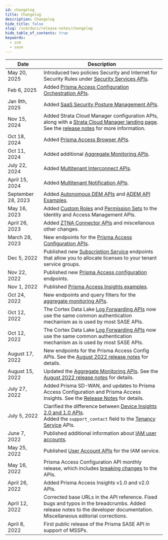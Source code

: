 ```yaml
---
id: changelog
title: Changelog
description: Changelog
hide_title: false
slug: /scm/docs/release-notes/changelog
hide_table_of_contents: true
keywords:
  - scm
  - sase
---
```


| Date            | Description                                                                                                                                                                           |
| --------------- | ------------------------------------------------------------------------------------------------------------------------------------------------------------------------------------- |
| May 20, 2025     | Introduced two policies Security and Internet for Security Rules under [Security Services APIs](/scm/api/config/sase/security/security-api/).
| Feb 6, 2025     | Added [Prisma Access Configuration Orchestration APIs](/sase/api/introduction/). |
| Jan 9th, 2025  | Added [SaaS Security Posture Management APIs](/sase/api/sspm/).
| Nov 15, 2024  | Added Strata Cloud Manager configuration APIs, along with a [Strata Cloud Manager landing page](/strata-cloud-manager/). See the [release notes](/scm/docs/release-notes/november2024) for more information. |
| Oct 18, 2024  | Added [Prisma Access Browser APIs](/access/api/browser-mgmt/).                                       |
| Oct 11, 2024  | Added additional [Aggregate Monitoring APIs](/sase/api/mt-monitor/).                                                                                                                    |
| July 22, 2024  | Added [Multitenant Interconnect APIs](/sase/api/mt-interconnect/).                                                                                                                     |
| April 15, 2024  | Added [Multitenant Notification APIs](/sase/api/mt-notifications/).                                                      |
| September 28, 2023    | Added [Autonomous DEM APIs](/access/docs/adem) and [ADEM API Examples](/access/docs/adem/examples/application-performance/mu-experience-score-for-an-app/). |
| May 16, 2023    | Added [Custom Roles](/sase/api/iam/custom-roles/) and [Permission Sets](/sase/api/iam/permission-sets/) to the Identity and Access Management APIs. |
| April 26, 2023  | Added [ZTNA Connector APIs](/sase/docs/release-notes/release-notes/#april-2023) and miscellanous other changes.   |
| March 28, 2023  | New endpoints for the [Prisma Access Configuration APIs](/sase/docs/release-notes/release-notes/#march-2023).  |
| Dec 5, 2022     | Published new [Subscription Service](/sase/api/subscription/) endpoints that allow you to allocate licenses to your tenant service groups.  |
| Nov 22, 2022    | Published new [Prisma Access configuration](/sase/docs/release-notes/release-notes/#november-2022) endpoints.          |
| Nov 1, 2022     | Published [Prisma Access Insights examples](/access/docs/insights/examples/).              |
| Oct 24, 2022    | New endpoints and query filters for the [aggregate monitoring APIs](/sase/docs/release-notes/release-notes/#late-august-2022).       |
| Oct 12, 2022    | The Cortex Data Lake [Log Forwarding APIs](/cdl/docs/log-forwarding/) now use the same common authentication mechanism as is used by most SASE APIs. |
| Oct 12, 2022    | The Cortex Data Lake [Log Forwarding APIs](/cdl/docs/log-forwarding/) now use the same common authentication mechanism as is used by most SASE APIs.|
| August 17, 2022 | New endpoints for the Prisma Access Config APIs. See the [August 2022 release notes](/sase/docs/release-notes/release-notes#august-2022) for details.|
| August 15, 2022 | Updated the [Aggregate Monitoring APIs](/sase/api/mt-monitor). See the [August 2022 release notes](/sase/docs/release-notes/release-notes#august-2022) for details.  |
| July 27, 2022   | Added Prisma SD-WAN, and updates to Prisma Access Configuration and Prisma Access Insights. See the [Release Notes](/sase/docs/release-notes/release-notes#july-2022) for details.    |
| July 5, 2022    | Clarified the difference between [Device Insights 2.0 and 1.0 APIs](/access/docs/insights). <br/> Added the `support_contact` field to the [Tenancy Service](/sase/api/tenancy) APIs. |
| June 7, 2022    | Published additional information about [IAM user accounts](/sase/docs/user-accounts).                                                                                            |
| May 25, 2022    | Published [User Account APIs](/sase/api/iam/user-accounts) for the IAM service.                                                                                                  |
| May 16, 2022    | Prisma Access Configuration API monthly release, which includes [breaking changes](/sase/docs/release-notes/release-notes#april-2022) to the APIs.                                    |
| April 26, 2022  | Added Prisma Access Insights v1.0 and v2.0 APIs. |                                                                                                    
| April 12, 2022  | Corrected base URLs in the API reference. Fixed bugs and typos in the breadcrumbs.   Added release notes to the developer documentation. Miscellaneous editorial corrections.           |
| April 8, 2022   | First public release of the Prisma SASE API in support of MSSPs.                                                                                                                      |